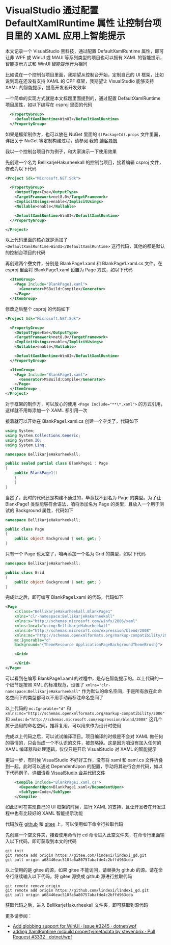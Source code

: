 # VisualStudio 通过配置 DefaultXamlRuntime 属性 让控制台项目里的 XAML 应用上智能提示

本文记录一个 VisualStudio 黑科技，通过配置 DefaultXamlRuntime 属性，即可让非 WPF 或 WinUI 或 MAUI 等系列类型的项目也可以拥有 XAML 的智能提示，智能提示方式和 WinUI 智能提示行为相同

<!--more-->
<!-- CreateTime:2024/2/24 15:33:28 -->

<!-- 发布 -->
<!-- 博客 -->

比如说在一个控制台项目里面，我期望从控制台开始，定制自己的 UI 框架，比如说到现在还没有支持 XAML 的 CPF 框架，我期望让 VisualStudio 能够支持 XAML 的智能提示，提高开发者开发效率

一个简单的实现方式就是本文标题里面提到的，通过配置 DefaultXamlRuntime 项目属性，如以下编写在 csproj 里面的代码

```xml
  <PropertyGroup>
    <DefaultXamlRuntime>WinUI</DefaultXamlRuntime>
  </PropertyGroup>
```

如果是框架制作方，也可以放在 NuGet 里面的 `$(PackageId).props` 文件里面，详细关于 NuGet 等定制构建过程，请参阅 我的 [博客导航](https://blog.lindexi.com/post/%E5%8D%9A%E5%AE%A2%E5%AF%BC%E8%88%AA.html )

我以一个控制台项目作为例子，和大家演示一下使用效果

先创建一个名为 BellikarjeHakurheekall 的控制台项目，接着编辑 csproj 文件，修改为以下代码

```xml
<Project Sdk="Microsoft.NET.Sdk">

  <PropertyGroup>
    <OutputType>Exe</OutputType>
    <TargetFramework>net8.0</TargetFramework>
    <ImplicitUsings>enable</ImplicitUsings>
    <Nullable>enable</Nullable>

    <DefaultXamlRuntime>WinUI</DefaultXamlRuntime>
  </PropertyGroup>

</Project>
```

以上代码里面的核心就是添加了 `<DefaultXamlRuntime>WinUI</DefaultXamlRuntime>` 这行代码，其他的都是默认的控制台项目的代码

再创建两个**空**文件，分别是 BlankPage1.xaml 和 BlankPage1.xaml.cs 文件。在 csproj 里面将 BlankPage1.xaml 设置为 Page 方式，如以下代码

```xml
  <ItemGroup>
    <Page Include="BlankPage1.xaml">
      <Generator>MSBuild:Compile</Generator>
    </Page>
  </ItemGroup>
```

修改之后整个 csproj 的代码如下

```xml
<Project Sdk="Microsoft.NET.Sdk">

  <PropertyGroup>
    <OutputType>Exe</OutputType>
    <TargetFramework>net8.0</TargetFramework>
    <ImplicitUsings>enable</ImplicitUsings>
    <Nullable>enable</Nullable>

    <DefaultXamlRuntime>WinUI</DefaultXamlRuntime>
  </PropertyGroup>

  <ItemGroup>
    <Page Include="BlankPage1.xaml">
      <Generator>MSBuild:Compile</Generator>
    </Page>
  </ItemGroup>
</Project>
```

对于框架的制作方，可以放心的使用 `<Page Include="**\*.xaml">` 的方式引用，这样就不用每添加一个 XAML 都引用一次

接着就可以开始在 BlankPage1.xaml.cs 创建一个空类了，代码如下

```csharp
using System;
using System.Collections.Generic;
using System.IO;
using System.Linq;

namespace BellikarjeHakurheekall;

public sealed partial class BlankPage1 : Page
{
    public BlankPage1()
    {
    }
}
```

当然了，此时的代码还是构建不通过的，毕竟找不到名为 Page 的类型。为了让 BlankPage1 类型能够符合语法，咱将添加名为 Page 的类型，且放入一个用于测试的 Background 属性，代码如下

```csharp
namespace BellikarjeHakurheekall;

public class Page
{
    public object Background { set; get; }
}
```

只有一个 Page 也太空了，咱再添加一个名为 Grid 的类型，如以下代码

```csharp
namespace BellikarjeHakurheekall;

public class Grid
{
    public object Background { set; get; }
}
```

完成此之后，即可编写 BlankPage1.xaml 的代码，代码如下

```xml
<Page
    x:Class="BellikarjeHakurheekall.BlankPage1"
    xmlns="clr-namespace:BellikarjeHakurheekall"
    xmlns:x="http://schemas.microsoft.com/winfx/2006/xaml"
    xmlns:local="using:BellikarjeHakurheekall"
    xmlns:d="http://schemas.microsoft.com/expression/blend/2008"
    xmlns:mc="http://schemas.openxmlformats.org/markup-compatibility/2006"
    mc:Ignorable="d"
    Background="{ThemeResource ApplicationPageBackgroundThemeBrush}">

    <Grid>

    </Grid>
</Page>
```

可以看到在编写 BlankPage1.xaml 的过程中，是存在智能提示的。以上代码的一个细节是按照 XML 的标准规范，设置了 `xmlns="clr-namespace:BellikarjeHakurheekall"` 作为默认的命名空间，于是所有放在此命名空间下的类型都可以不用手动再标注命名空间了

以上代码的 `mc:Ignorable="d"` 和 `xmlns:mc="http://schemas.openxmlformats.org/markup-compatibility/2006"` 和 `xmlns:d="http://schemas.microsoft.com/expression/blend/2008"` 这几个属于通用的命名空间，推荐复用，可以用来作为设计时使用

完成以上代码之后，可以试试编译项目。项目编译的时候是不会对 XAML 做任何的事情的，只会当成一个不认识的文件，被忽略掉。这是因为咱没有加入任何的 XAML 编译器和处理逻辑，仅仅只是开启 VisualStudio 对 XAML 的智能提示

更进一步，有时候 VisualStudio 不好好工作，没有将 xaml 和 xaml.cs 文件折叠到一起，此时可以通过 DependentUpon 的配置，手动将其进行合并代码，如以下代码例子，详细请看 [VisualStudio 合并代码文件](https://blog.lindexi.com/post/VisualStudio-%E5%90%88%E5%B9%B6%E4%BB%A3%E7%A0%81%E6%96%87%E4%BB%B6.html )

```xml
    <Compile Include="BlankPage1.xaml.cs">
      <DependentUpon>BlankPage1.xaml</DependentUpon>
      <SubType>Code</SubType>
    </Compile>
```

如此即可在实现自己的 UI 框架的时候，进行 XAML 的支持，且让开发者在开发过程中也有比较好的 XAML 智能提示功能

代码放在 [github](https://github.com/lindexi/lindexi_gd/tree/a68446eac510fa6a80757abafde4c2bffd963cda/BellikarjeHakurheekall) 和 [gitee](https://gitee.com/lindexi/lindexi_gd/tree/a68446eac510fa6a80757abafde4c2bffd963cda/BellikarjeHakurheekall) 上，可以使用如下命令行拉取代码

先创建一个空文件夹，接着使用命令行 cd 命令进入此空文件夹，在命令行里面输入以下代码，即可获取到本文的代码

```
git init
git remote add origin https://gitee.com/lindexi/lindexi_gd.git
git pull origin a68446eac510fa6a80757abafde4c2bffd963cda
```

以上使用的是 gitee 的源，如果 gitee 不能访问，请替换为 github 的源。请在命令行继续输入以下代码，将 gitee 源换成 github 源进行拉取代码

```
git remote remove origin
git remote add origin https://github.com/lindexi/lindexi_gd.git
git pull origin a68446eac510fa6a80757abafde4c2bffd963cda
```

获取代码之后，进入 BellikarjeHakurheekall 文件夹，即可获取到源代码

更多请参阅：

- [Add globbing support for WinUI · Issue #3245 · dotnet/wpf](https://github.com/dotnet/wpf/issues/3245 )
- [adding XamlRuntime msbuild property/metadata by stevenbrix · Pull Request #3332 · dotnet/wpf](https://github.com/dotnet/wpf/pull/3332 )